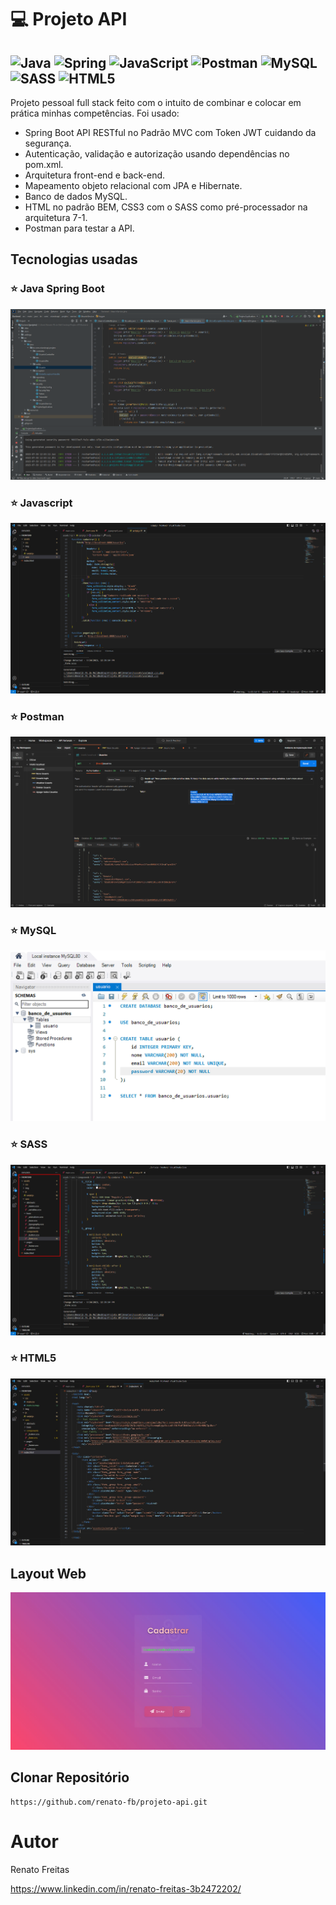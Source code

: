 # 💻 Projeto API

## ![Java](https://img.shields.io/badge/java-%23ED8B00.svg?style=for-the-badge&logo=openjdk&logoColor=white) ![Spring](https://img.shields.io/badge/spring-%236DB33F.svg?style=for-the-badge&logo=spring&logoColor=white) ![JavaScript](https://img.shields.io/badge/javascript-%23323330.svg?style=for-the-badge&logo=javascript&logoColor=%23F7DF1E) ![Postman](https://img.shields.io/badge/Postman-FF6C37?style=for-the-badge&logo=postman&logoColor=white) ![MySQL](https://img.shields.io/badge/mysql-%2300f.svg?style=for-the-badge&logo=mysql&logoColor=white) ![SASS](https://img.shields.io/badge/SASS-hotpink.svg?style=for-the-badge&logo=SASS&logoColor=white) ![HTML5](https://img.shields.io/badge/html5-%23E34F26.svg?style=for-the-badge&logo=html5&logoColor=white)


Projeto pessoal full stack feito com o intuito de combinar e colocar em prática minhas competências. Foi usado:
- Spring Boot API RESTful no Padrão MVC com Token JWT cuidando da segurança.
- Autenticação, validação e autorização usando dependências no pom.xml.
- Arquitetura front-end e back-end.
- Mapeamento objeto relacional com JPA e Hibernate.
- Banco de dados MySQL.
- HTML no padrão BEM, CSS3 com o SASS como pré-processador na arquitetura 7-1.
- Postman para testar a API.

## Tecnologias usadas
### ⭐ Java Spring Boot
![Layout](https://github.com/renato-fb/assets/blob/main/projeto-api/intellij.png)
### ⭐ Javascript
![Layout2](https://github.com/renato-fb/assets/blob/main/projeto-api/js.png)
### ⭐ Postman
![Layout3](https://github.com/renato-fb/assets/blob/main/projeto-api/postman.png)
### ⭐ MySQL
![Layout3](https://github.com/renato-fb/assets/blob/main/projeto-api/mysql.jpg)
### ⭐ SASS
![Layout3](https://github.com/renato-fb/assets/blob/main/projeto-api/sass.png)
### ⭐ HTML5
![Layout3](https://github.com/renato-fb/assets/blob/main/projeto-api/html.jpg)

## Layout Web
![Layout3](https://github.com/renato-fb/assets/blob/main/projeto-api/page.jpg)


## Clonar Repositório

```
https://github.com/renato-fb/projeto-api.git
```

# Autor
Renato Freitas

https://www.linkedin.com/in/renato-freitas-3b2472202/


